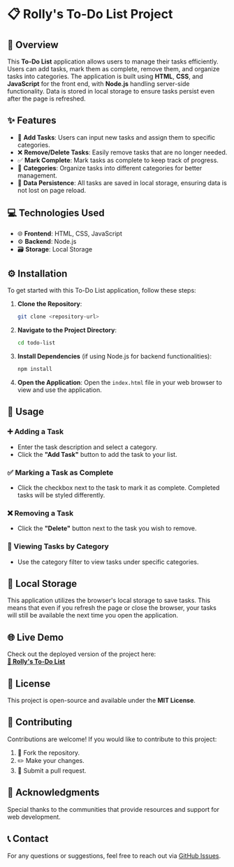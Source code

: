 # 📋 Rolly's To-Do List Project

## 📌 Overview
This **To-Do List** application allows users to manage their tasks efficiently. Users can add tasks, mark them as complete, remove them, and organize tasks into categories. The application is built using **HTML**, **CSS**, and **JavaScript** for the front end, with **Node.js** handling server-side functionality. Data is stored in local storage to ensure tasks persist even after the page is refreshed.

## ✨ Features
- 📝 **Add Tasks**: Users can input new tasks and assign them to specific categories.
- ❌ **Remove/Delete Tasks**: Easily remove tasks that are no longer needed.
- ✅ **Mark Complete**: Mark tasks as complete to keep track of progress.
- 📂 **Categories**: Organize tasks into different categories for better management.
- 💾 **Data Persistence**: All tasks are saved in local storage, ensuring data is not lost on page reload.

## 💻 Technologies Used
- 🌐 **Frontend**: HTML, CSS, JavaScript
- ⚙️ **Backend**: Node.js
- 🗃️ **Storage**: Local Storage

## ⚙️ Installation
To get started with this To-Do List application, follow these steps:

1. **Clone the Repository**:
   ```bash
   git clone <repository-url>
   ```

2. **Navigate to the Project Directory**:
   ```bash
   cd todo-list
   ```

3. **Install Dependencies** (if using Node.js for backend functionalities):
   ```bash
   npm install
   ```

4. **Open the Application**:
   Open the `index.html` file in your web browser to view and use the application.

## 🚀 Usage

### ➕ Adding a Task
- Enter the task description and select a category.
- Click the **"Add Task"** button to add the task to your list.

### ✅ Marking a Task as Complete
- Click the checkbox next to the task to mark it as complete. Completed tasks will be styled differently.

### ❌ Removing a Task
- Click the **"Delete"** button next to the task you wish to remove.

### 📂 Viewing Tasks by Category
- Use the category filter to view tasks under specific categories.

## 💾 Local Storage
This application utilizes the browser's local storage to save tasks. This means that even if you refresh the page or close the browser, your tasks will still be available the next time you open the application.

## 🌐 Live Demo
Check out the deployed version of the project here:  
[**🔗 Rolly's To-Do List**](https://rolivhuwamuzila.github.io/Rolly-s-TO-DO-List-Project/)

## 📜 License
This project is open-source and available under the **MIT License**.

## 🤝 Contributing
Contributions are welcome! If you would like to contribute to this project:
1. 🍴 Fork the repository.
2. ✏️ Make your changes.
3. 🔄 Submit a pull request.

## 💬 Acknowledgments
Special thanks to the communities that provide resources and support for web development.

## 📞 Contact
For any questions or suggestions, feel free to reach out via [GitHub Issues](https://github.com/RolivhuwaMuzila/Rolly-s-TO-DO-List-Project/issues). 



   
